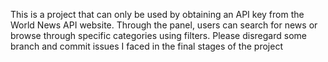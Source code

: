 This is a project that can only be used by obtaining an API key from the World News API website.
Through the panel, users can search for news or browse through specific categories using filters.
Please disregard some branch and commit issues I faced in the final stages of the project
